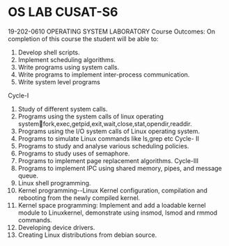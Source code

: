 # OS LAB CUSAT-S6

19-202-0610 OPERATING SYSTEM LABORATORY
Course Outcomes:
On completion of this course the student will be able to:
1. Develop shell scripts.      
2. Implement scheduling algorithms.
3. Write programs using system calls.
4. Write programs to implement inter-process communication.
5. Write system level programs

Cycle-I
1. Study of different system calls. 
2. Programs using the system calls of linux operating systemfork,exec,getpid,exit,wait,close,stat,opendir,readdir.
3. Programs using the I/O system calls of Linux operating system.
4. Programs to simulate Linux commands like ls,grep etc
Cycle- II
1. Programs to study and analyse various scheduling policies.
2. Programs to study uses of semaphore.
3. Programs to implement page replacement algorithms.
Cycle-III
1. Programs to implement IPC using shared memory, pipes, and message queue.
2. Linux shell programming.
3. Kernel programming--Linux Kernel configuration, compilation and rebooting from the newly
compiled kernel.
4. Kernel space programming: Implement and add a loadable kernel module to Linuxkernel,
demonstrate using insmod, lsmod and rmmod commands.
5. Developing device drivers.
6. Creating Linux distributions from debian source.

